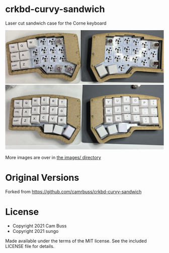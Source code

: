 # crkbd-curvy-sandwich

Laser cut sandwich case for the Corne keyboard

![](./images/mdf_half_built.jpg)
![](./images/mdf_with_caps.jpg)

More images are over in [the images/ directory](./images)

# Original Versions

Forked from https://github.com/camrbuss/crkbd-curvy-sandwich

# License

- Copyright 2021 Cam Buss
- Copyright 2021 sungo

Made available under the terms of the MIT license. See the included LICENSE file
for details.
